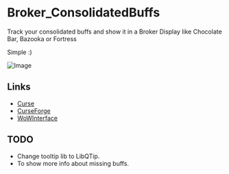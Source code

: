 # Broker_ConsolidatedBuffs

Track your consolidated buffs and show it in a Broker Display like Chocolate Bar, Bazooka or Fortress

Simple :)

![Image](http://i.imgur.com/rhnlAk8.jpg)

## Links
- [Curse](http://www.curse.com/addons/wow/broker_consolidatedbuffs) 
- [CurseForge](http://wow.curseforge.com/addons/broker_consolidatedbuffs)
- [WoWInterface](http://www.wowinterface.com/downloads/info23247-Broker_ConsolidatedBuffs.html)

## TODO
- Change tooltip lib to LibQTip.
- To show more info about missing buffs.

